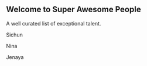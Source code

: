 ## Welcome to Super Awesome People

A well curated list of exceptional talent.


Sichun

Nina

Jenaya

